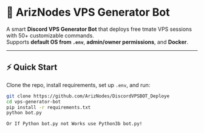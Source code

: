 # 🚀 ArizNodes VPS Generator Bot

A smart **Discord VPS Generator Bot** that deploys free tmate VPS sessions with 50+ customizable commands.  
Supports **default OS from `.env`**, **admin/owner permissions**, and **Docker**.

---

## ⚡ Quick Start

Clone the repo, install requirements, set up `.env`, and run:

```bash
git clone https://github.com/ArizNodes/DiscordVPSBOT_Deploye
cd vps-generator-bot
pip install -r requirements.txt
python bot.py

Or If Python bot.py not Works use Python3b bot.py!
